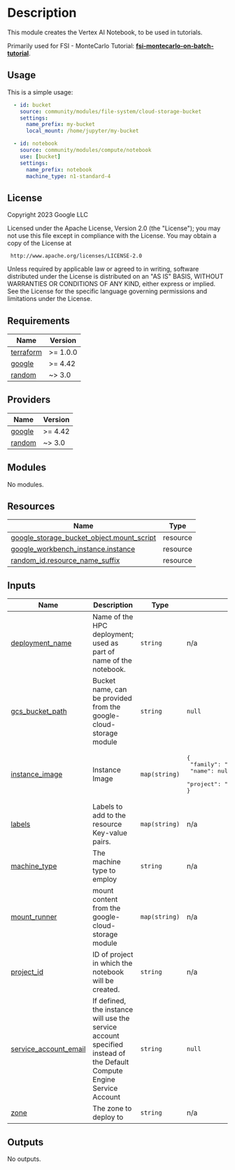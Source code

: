 # Description

This module creates the Vertex AI Notebook, to be used in tutorials.

Primarily used for FSI - MonteCarlo Tutorial: **[fsi-montecarlo-on-batch-tutorial]**.

[fsi-montecarlo-on-batch-tutorial]: ../docs/tutorials/fsi-montecarlo-on-batch/README.md

## Usage

This is a simple usage:

```yaml
  - id: bucket
    source: community/modules/file-system/cloud-storage-bucket
    settings: 
      name_prefix: my-bucket
      local_mount: /home/jupyter/my-bucket

  - id: notebook
    source: community/modules/compute/notebook
    use: [bucket]
    settings:
      name_prefix: notebook
      machine_type: n1-standard-4

```

## License

<!-- BEGINNING OF PRE-COMMIT-TERRAFORM DOCS HOOK -->
Copyright 2023 Google LLC

Licensed under the Apache License, Version 2.0 (the "License");
you may not use this file except in compliance with the License.
You may obtain a copy of the License at

     http://www.apache.org/licenses/LICENSE-2.0

Unless required by applicable law or agreed to in writing, software
distributed under the License is distributed on an "AS IS" BASIS,
WITHOUT WARRANTIES OR CONDITIONS OF ANY KIND, either express or implied.
See the License for the specific language governing permissions and
limitations under the License.

## Requirements

| Name | Version |
|------|---------|
| <a name="requirement_terraform"></a> [terraform](#requirement\_terraform) | >= 1.0.0 |
| <a name="requirement_google"></a> [google](#requirement\_google) | >= 4.42 |
| <a name="requirement_random"></a> [random](#requirement\_random) | ~> 3.0 |

## Providers

| Name | Version |
|------|---------|
| <a name="provider_google"></a> [google](#provider\_google) | >= 4.42 |
| <a name="provider_random"></a> [random](#provider\_random) | ~> 3.0 |

## Modules

No modules.

## Resources

| Name | Type |
|------|------|
| [google_storage_bucket_object.mount_script](https://registry.terraform.io/providers/hashicorp/google/latest/docs/resources/storage_bucket_object) | resource |
| [google_workbench_instance.instance](https://registry.terraform.io/providers/hashicorp/google/latest/docs/resources/workbench_instance) | resource |
| [random_id.resource_name_suffix](https://registry.terraform.io/providers/hashicorp/random/latest/docs/resources/id) | resource |

## Inputs

| Name | Description | Type | Default | Required |
|------|-------------|------|---------|:--------:|
| <a name="input_deployment_name"></a> [deployment\_name](#input\_deployment\_name) | Name of the HPC deployment; used as part of name of the notebook. | `string` | n/a | yes |
| <a name="input_gcs_bucket_path"></a> [gcs\_bucket\_path](#input\_gcs\_bucket\_path) | Bucket name, can be provided from the google-cloud-storage module | `string` | `null` | no |
| <a name="input_instance_image"></a> [instance\_image](#input\_instance\_image) | Instance Image | `map(string)` | <pre>{<br/>  "family": "tf-latest-cpu",<br/>  "name": null,<br/>  "project": "deeplearning-platform-release"<br/>}</pre> | no |
| <a name="input_labels"></a> [labels](#input\_labels) | Labels to add to the resource Key-value pairs. | `map(string)` | n/a | yes |
| <a name="input_machine_type"></a> [machine\_type](#input\_machine\_type) | The machine type to employ | `string` | n/a | yes |
| <a name="input_mount_runner"></a> [mount\_runner](#input\_mount\_runner) | mount content from the google-cloud-storage module | `map(string)` | n/a | yes |
| <a name="input_project_id"></a> [project\_id](#input\_project\_id) | ID of project in which the notebook will be created. | `string` | n/a | yes |
| <a name="input_service_account_email"></a> [service\_account\_email](#input\_service\_account\_email) | If defined, the instance will use the service account specified instead of the Default Compute Engine Service Account | `string` | `null` | no |
| <a name="input_zone"></a> [zone](#input\_zone) | The zone to deploy to | `string` | n/a | yes |

## Outputs

No outputs.
<!-- END OF PRE-COMMIT-TERRAFORM DOCS HOOK -->
